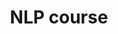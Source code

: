 ---
title: NLP course
layout: category_nologbook
icon: fas fa-brain
url: https://github.com/NathanGodey/AdvancedNLP
order: 1
---